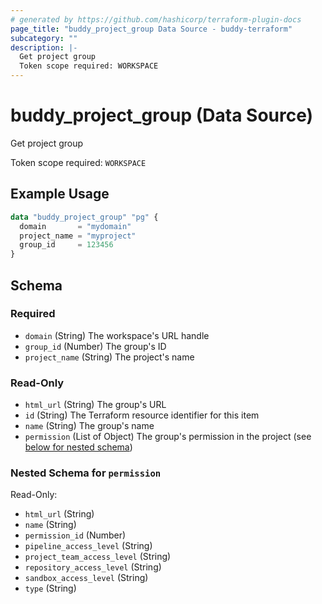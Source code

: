 ```yaml
---
# generated by https://github.com/hashicorp/terraform-plugin-docs
page_title: "buddy_project_group Data Source - buddy-terraform"
subcategory: ""
description: |-
  Get project group
  Token scope required: WORKSPACE
---
```


# buddy_project_group (Data Source)

Get project group

Token scope required: `WORKSPACE`

## Example Usage

```terraform
data "buddy_project_group" "pg" {
  domain       = "mydomain"
  project_name = "myproject"
  group_id     = 123456
}
```

<!-- schema generated by tfplugindocs -->
## Schema

### Required

- `domain` (String) The workspace's URL handle
- `group_id` (Number) The group's ID
- `project_name` (String) The project's name

### Read-Only

- `html_url` (String) The group's URL
- `id` (String) The Terraform resource identifier for this item
- `name` (String) The group's name
- `permission` (List of Object) The group's permission in the project (see [below for nested schema](#nestedatt--permission))

<a id="nestedatt--permission"></a>
### Nested Schema for `permission`

Read-Only:

- `html_url` (String)
- `name` (String)
- `permission_id` (Number)
- `pipeline_access_level` (String)
- `project_team_access_level` (String)
- `repository_access_level` (String)
- `sandbox_access_level` (String)
- `type` (String)


